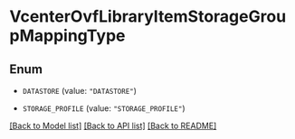 # VcenterOvfLibraryItemStorageGroupMappingType

## Enum


* `DATASTORE` (value: `"DATASTORE"`)

* `STORAGE_PROFILE` (value: `"STORAGE_PROFILE"`)


[[Back to Model list]](../README.md#documentation-for-models) [[Back to API list]](../README.md#documentation-for-api-endpoints) [[Back to README]](../README.md)


